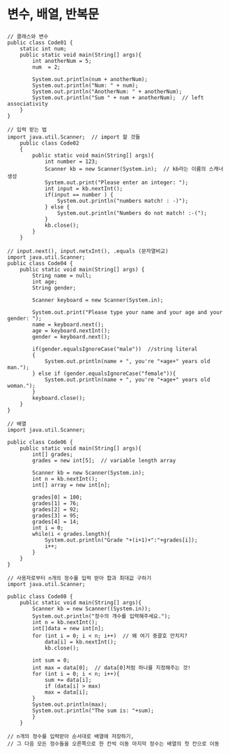 <h1>변수, 배열, 반복문</h1>

<h3></h3>
    
    // 클래스와 변수
    public class Code01 {
        static int num;
        public static void main(String[] args){
            int anotherNum = 5;
            num  = 2;

            System.out.println(num + anotherNum);
            System.out.println("Num: " + num);
            System.out.println("AnotherNum: " + anotherNum);
            System.out.println("Sum " + num + anotherNum);  // left associativity
        }
    }

    // 입력 받는 법
    import java.util.Scanner;  // import 할 것들
        public class Code02
        {
            public static void main(String[] args){
                int number = 123;
                Scanner kb = new Scanner(System.in);  // kb라는 이름의 스캐너 생성
                System.out.print("Please enter an integer: ");
                int input = kb.nextInt();
                if(input == number ) {
                    System.out.println("numbers match! : -)");
                } else {
                    System.out.println("Numbers do not match! :-(");
                }
                kb.close();
            }
        }

    // input.next(), input.netxInt(), .equals (문자열비교)
    import java.util.Scanner;
    public class Code04 {
        public static void main(String[] args) {
            String name = null;
            int age;
            String gender;

            Scanner keyboard = new Scanner(System.in);

            System.out.print("Please type your name and your age and your gender: ");
            name = keyboard.next();
            age = keyboard.nextInt();
            gender = keyboard.next();

            if(gender.equalsIgnoreCase("male"))  //string literal
            {
                System.out.println(name + ", you're "+age+" years old man.");
            } else if (gender.equalsIgnoreCase("female")){
                System.out.println(name + ", you're "+age+" years old woman.");
            }
            keyboard.close();
        }
    }

    // 배열
    import java.util.Scanner;
    
    public class Code06 {
        public static void main(String[] args){
            int[] grades;
            grades = new int[5];  // variable length array

            Scanner kb = new Scanner(System.in);
            int n = kb.nextInt();
            int[] array = new int[n];

            grades[0] = 100;
            grades[1] = 76;
            grades[2] = 92;
            grades[3] = 95;
            grades[4] = 14;
            int i = 0;
            while(i < grades.length){
                System.out.println("Grade "+(i+1)+":"+grades[i]);
                i++;
            }
        }
    }

    // 사용자로부터 n개의 정수를 입력 받아 합과 최대값 구하기
    import java.util.Scanner;

    public class Code08 {
        public static void main(String[] args){
            Scanner kb = new Scanner((System.in));
            System.out.println("정수의 개수를 입력해주세요.");
            int n = kb.nextInt();
            int[]data = new int[n];
            for (int i = 0; i < n; i++)  // 왜 여기 중괄호 안치지?
                data[i] = kb.nextInt();
                kb.close();

            int sum = 0;
            int max = data[0];  // data[0]처럼 하나를 지정해주는 것!
            for (int i = 0; i < n; i++){
                sum += data[i];
                if (data[i] > max)
                max = data[i];
            }
            System.out.println(max);
            System.out.println("The sum is: "+sum);
            }
        }

    // n개의 정수를 입력받아 순서대로 배열에 저장하기, 
    // 그 다음 모든 정수들을 오른쪽으로 한 칸씩 이동 마지막 정수는 배열의 첫 칸으로 이동
    
    
<h3></h3>

<h3></h3>

<h3></h3>

<h3></h3>

<h3></h3>

<h3></h3>

<h3></h3>

<h3></h3>



<h1></h1> 
<h1></h1>
<h1></h1>
